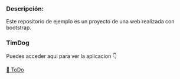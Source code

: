 
### Descripción:

Este repositorio de ejemplo es un proyecto de una web realizada con bootstrap.


### TimDog

Puedes acceder aqui para ver la aplicacion 👇

[🐶 ToDo](https://josemek098dev.github.io/103-BOO/)
